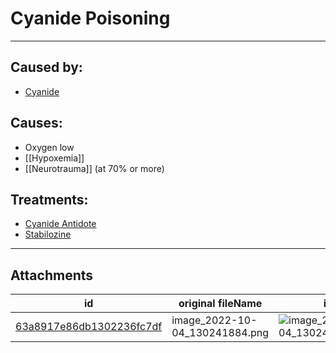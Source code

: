 # Cyanide Poisoning

 

---

## Caused by:
- [Cyanide](https://barotraumagame.com/wiki/Cyanide)


## Causes:
- Oxygen low
- [[Hypoxemia]]
- [[Neurotrauma]] (at 70% or more)

## Treatments:

- [Cyanide Antidote](https://barotraumagame.com/wiki/Cyanide_Antidote)
- [Stabilozine](https://barotraumagame.com/wiki/Stabilozine)

---

## Attachments

id | original fileName | image
---|---|---
[63a8917e86db1302236fc7df](63a8917e86db1302236fc7df.png) | image_2022-10-04_130241884.png | ![image_2022-10-04_130241884.png\|200](63a8917e86db1302236fc7df.png)